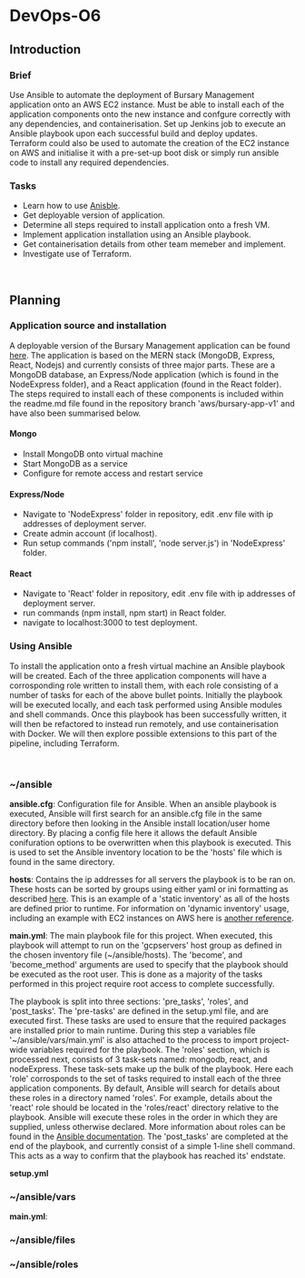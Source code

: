 # DevOps-O6
## Introduction
### Brief

Use Ansible to automate the deployment of Bursary Management application onto an AWS EC2 instance. Must be able to install each of the application components onto the new instance and confgure correctly with any dependencies, and containerisation. Set up Jenkins job to execute an Ansible playbook upon each successful build and deploy updates. Terraform could also be used to automate the creation of the EC2 instance on AWS and initialise it with a pre-set-up boot disk or simply run ansible code to install any required dependencies.


### Tasks

* Learn how to use [Anisble](https://docs.ansible.com/ansible/latest/installation_guide/intro_installation.html?extIdCarryOver=true&sc_cid=701f2000001OH7YAAW).
* Get deployable version of application.
* Determine all steps required to install application onto a fresh VM.
* Implement application installation using an Ansible playbook.
* Get containerisation details from other team memeber and implement.
* Investigate use of Terraform.

<br/> 

## Planning

### Application source and installation
A deployable version of the Bursary Management application can be found [here](https://github.com/ebusico/bursaryproject/tree/aws/bursary-app-v1). The application is based on the MERN stack (MongoDB, Express, React, Nodejs) and currently consists of three major parts. These are a MongoDB database, an Express/Node application (which is found in the NodeExpress folder), and a React application (found in the React folder). The steps required to install each of these components is included within the readme.md file found in the repository branch 'aws/bursary-app-v1' and have also been summarised below. 

 
#### Mongo 
* Install MongoDB onto virtual machine
* Start MongoDB as a service
* Configure for remote access and restart service

#### Express/Node
* Navigate to 'NodeExpress' folder in repository, edit .env file with ip addresses of deployment server.
* Create admin account (if localhost).
* Run setup commands ('npm install', 'node server.js') in 'NodeExpress' folder.

#### React
* Navigate to 'React' folder in repository, edit .env file with ip addresses of deployment server.
* run commands (npm install, npm start) in React folder.
* navigate to localhost:3000 to test deployment.

### Using Ansible

To install the application onto a fresh virtual machine an Ansible playbook will be created. Each of the three application components will have a corrosponding role written to install them, with each role consisting of a number of tasks for each of the above bullet points. Initially the playbook will be executed locally, and each task performed using Ansible modules and shell commands. Once this playbook has been successfully written, it will then be refactored to instead run remotely, and use containerisation with Docker. We will then explore possible extensions to this part of the pipeline, including Terraform.

<br/>

### ~/ansible

**ansible.cfg**: Configuration file for Ansible. When an ansible playbook is executed, Ansible will first search for an ansible.cfg file in the same directory before then looking in the Ansible install location/user home directory. By placing a config file here it allows the default Ansible conifuration options to be overwritten when this playbook is executed. This is used to set the Ansible inventory location to be the 'hosts' file which is found in the same directory.

**hosts**: Contains the ip addresses for all servers the playbook is to be ran on. These hosts can be sorted by groups using either yaml or ini formatting as described [here](https://docs.ansible.com/ansible/latest/user_guide/intro_inventory.html). This is an example of a 'static inventory' as all of the hosts are defined prior to runtime. For information on 'dynamic inventory' usage, including an example with EC2 instances on AWS here is [another reference](https://docs.ansible.com/ansible/latest/user_guide/intro_dynamic_inventory.html#inventory-script-example-aws-ec2).

**main.yml**: The main playbook file for this project. When executed, this playbook will attempt to run on the 'gcpservers' host group as defined in the chosen inventory file (\~/ansible/hosts). The 'become', and 'become_method' arguments are used to specify that the playbook should be executed as the root user. This is done as a majority of the tasks performed in this project require root access to complete successfully. 

The playbook is split into three sections: 'pre_tasks', 'roles', and 'post_tasks'. The 'pre-tasks' are defined in the setup.yml file, and are executed first. These tasks are used to ensure that the required packages are installed prior to main runtime. During this step a variables file '~/ansible/vars/main.yml' is also attached to the process to import project-wide variables required for the playbook. The 'roles' section, which is processed next, consists of 3 task-sets named: mongodb, react, and nodeExpress. These task-sets make up the bulk of the playbook. Here each 'role' corrosponds to the set of tasks required to install each of the three application components. By default, Ansible will search for details about these roles in a directory named 'roles'. For example, details about the 'react' role should be located in the 'roles/react' directory relative to the playbook. Ansible will execute these roles in the order in which they are supplied, unless otherwise declared. More information about roles can be found in the [Ansible documentation](https://docs.ansible.com/ansible/latest/user_guide/playbooks_reuse_roles.html). 
The 'post_tasks' are completed at the end of the playbook, and currently consist of a simple 1-line shell command. This acts as a way to confirm that the playbook has reached its' endstate.


**setup.yml**

### ~/ansible/vars

**main.yml**:


### ~/ansible/files


### ~/ansible/roles

